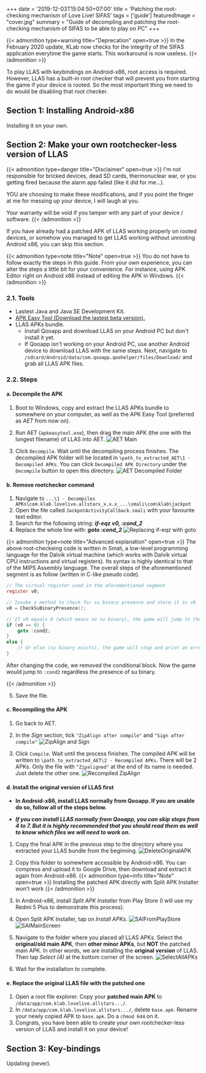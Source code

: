 +++
date = '2019-12-03T15:04:50+07:00'
title = 'Patching the root-checking mechanism of Love Live! SIFAS'
tags = ['guide']
featuredImage = "cover.jpg"
summary = "Guide of decompling and patching the root-checking mechanism of SIFAS to be able to play on PC"
+++

{{< admonition type=warning title="Deprecation" open=true >}}
In the February 2020 update, KLab now checks for the integrity of the SIFAS application everytime the game starts. This workaround is now useless.
{{< /admonition >}}

To play LLAS with keybindings on Android-x86, root access is required. However, LLAS has a built-in root checker that will prevent you from starting the game if your device is rooted. So the most important thing we need to do would be disabling that root checker.


## Section 1: Installing Android-x86

Installing it on your own.

## Section 2: Make your own rootchecker-less version of LLAS

{{< admonition type=danger title="Disclaimer" open=true >}}
I'm not responsible for bricked devices, dead SD cards, thermonuclear war, or you getting fired because the alarm app failed (like it did for me...).

YOU are choosing to make these modifications, and if you point the finger at me for messing up your device, I will laugh at you.

Your warranty will be void if you tamper with any part of your device / software.
{{< /admonition >}}


If you have already had a patched APK of LLAS working properly on rooted devices, or somehow you managed to get LLAS working without unrooting Android x86, you can skip this section.


{{< admonition type=note title="Note" open=true >}}
You do not have to follow exactly the steps in this guide. From your own experience, you can alter the steps a little bit for your convenience. For instance, using APK Editor right on Android x86 instead of editing the APK in Windows.
{{< /admonition >}}


### 2.1. Tools
* Lastest Java and Java SE Development Kit.
* [APK Easy Tool (Download the lastest beta version).](https://forum.xda-developers.com/android/software-hacking/tool-apk-easy-tool-v1-02-windows-gui-t3333960)
* LLAS APKs bundle.
	* Install Qooapp and download LLAS on your Android PC but don't install it yet.	 
	* If Qooapp isn't working on your Android PC, use another Android device to download LLAS with the same steps. Next, navigate to `/sdcard/Android/data/com.qooapp.qoohelper/files/Download/` and grab all LLAS APK files.

### 2.2. Steps
#### a. Decompile the APK
1. Boot to Windows, copy and extract the LLAS APKs bundle to somewhere on your computer, as well as the APK Easy Tool (preferred as *AET* from now on).
2. Run AET (`apkeasytool.exe`), then drag the main APK (the one with the longest filename) of LLAS into AET.
	![AET Main](Images/1-AET-Main-Menu.png)

3. Click `Decompile`. Wait until the decompiling process finishes. 
The decompiled APK folder will be located in `\path_to_extracted_AET\1 - Decompiled APKs`. 
You can click `Decompiled APK Directory` under the `Decompile` button to open this directory. 
	![AET Decompiled Folder](Images/2-Decompiled-Folder.png)

#### b. Remove rootchecker command
1. Navigate to `...\1 - Decompiles APKs\com.klab.lovelive.allstars_x.x.x_...\smali\com\klab\jackpot`
2. Open the file called `JackpotActivityCallback.smali` with your favourite text editor.
3. Search for the following string: ***if-eqz v0, :cond_2***
4. Replace the whole line with: ***goto :cond_2***
	![Replacing if-eqz with goto](Images/3-ChangeSmaliCommand.png)
	

{{< admonition type=note title="Advanced explanation" open=true >}}
The above root-checkeing code is written in Smali, a low-level programming language for the Dalvik virtual machine (which works with Dalvik virtual CPU instructions and virtual registers). Its syntax is highly identical to that of the MIPS Assembly language. The overall steps of the aforementioned segment is as follow (written in C-like pseudo code).
```c
// The virtual register used in the aforementioned segment
register v0;

// Invoke a method to check for su binary presence and store it in v0
v0 = CheckSuBinaryPresence();

// If v0 equals 0 (which means no su binary), the game will jump to the :cond2 label, which is the beginning of the code segment which will actually start the game. 
if (v0 == 0) {
	goto :cond2;
}
else {
	// Or else (su binary exists), the game will stop and print an error message
}
```

After changing the code, we removed the conditional block. Now the game would jump to `:cond2` regardless the presence of su binary.

{{< /admonition >}}

5. Save the file.

#### c. Recompiling the APK
1. Go back to AET. 
2. In the *Sign* section, tick `"ZipAlign after compile"` and `"Sign after compile"`
	![ZipAlign and Sign](Images/4-AET-Select-Sign-Zipalign.png)

3. Click `Compile`. Wait until the process finishes.
The compiled APK will be written to `\path_to_extracted_AET\2 - Recompiled APKs`.
There will be 2 APKs. Only the file with `"Zipaligned"` at the end of its name is needed. Just delete the other one.
	![Recompiled ZipAlign](Images/5-RecompiledFolder.png)

#### d. Install the original version of LLAS first

* **In Android-x86, install LLAS normally from Qooapp. If you are unable do so, follow all of the steps below.**

* ***If you can install LLAS normally from Qooapp, you can skip steps from 4 to 7. But it is highly recommended that you should read them as well to know which files we will need to work on.***

1. Copy the final APK in the previous step to the directory where you extracted your LLAS bundle from the beginning.
	![DeleteOriginalAPK](Images/6-DeleteOriginal.png)

3. Copy this folder to somewhere accessible by Android-x86. You can compress and upload it to Google Drive, then download and extract it again from Android-x86.
{{< admonition type=info title="Note" open=true >}}
Installing the patched APK directly with Split APK Installer won't work
{{< /admonition >}}

4. In Android-x86, install *Split APK Installer* from Play Store (I will use my Redmi 5 Plus to demonstrate this process).
5. Open Split APK Installer, tap on *Install APKs*.
	![SAIFromPlayStore](Images/7-SAIPlayStore.jpg)
	![SAIMainScreen](Images/8-SaiMainMenu.jpg)

6. Navigate to the folder where you placed all LLAS APKs. Select the **original/old main APK**, then **other minor APKs**, but **NOT** the patched main APK. In other words, we are installing the **original version** of LLAS. Then tap *Select (4)* at the bottom corner of the screen.
	![SelectAllAPKs](Images/9-SelectAllAPKs.jpg)

7. Wait for the installation to complete.

#### e. Replace the original LLAS file with the patched one

1. Open a root file explorer. Copy your **patched main APK** to `/data/app/com.klab.lovelive.allstars.../`.
2. In `/data/app/com.klab.lovelive.allstars.../`, delete `base.apk`. Rename your newly copied APK to `base.apk`. Do a `chmod 644` on it.
3. Congrats, you have been able to create your own rootchecker-less version of LLAS and install it on your device!

## Section 3: Key-bindings

Updating (never).

